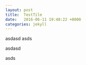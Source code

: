```yaml
---
layout: post
title:  TestTile
date:   2016-06-11 19:48:22 +0000
categories: jekyll
---
```

asdasd
asds

asdasd

asds
